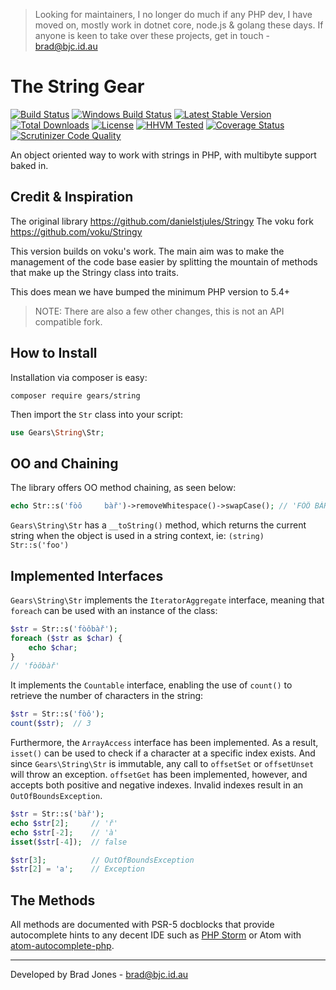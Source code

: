 > Looking for maintainers, I no longer do much if any PHP dev, I have moved on, mostly work in dotnet core, node.js & golang these days. If anyone is keen to take over these projects, get in touch - brad@bjc.id.au

The String Gear
================================================================================
[![Build Status](https://travis-ci.org/phpgearbox/string.svg?branch=master)](https://travis-ci.org/phpgearbox/string)
[![Windows Build Status](https://ci.appveyor.com/api/projects/status/8jj9wxuyfkaros1w?svg=true)](https://ci.appveyor.com/project/brad-jones/string)
[![Latest Stable Version](https://poser.pugx.org/gears/string/v/stable.svg)](https://packagist.org/packages/gears/string)
[![Total Downloads](https://poser.pugx.org/gears/string/downloads.svg)](https://packagist.org/packages/gears/string)
[![License](https://poser.pugx.org/gears/string/license.svg)](https://packagist.org/packages/gears/string)
[![HHVM Tested](http://hhvm.h4cc.de/badge/gears/string.svg?style=flat)](http://hhvm.h4cc.de/package/gears/string)
[![Coverage Status](https://coveralls.io/repos/github/phpgearbox/string/badge.svg?branch=master)](https://coveralls.io/github/phpgearbox/string?branch=master)
[![Scrutinizer Code Quality](https://scrutinizer-ci.com/g/phpgearbox/string/badges/quality-score.png?b=master)](https://scrutinizer-ci.com/g/phpgearbox/string/?branch=master)

An object oriented way to work with strings in PHP,
with multibyte support baked in.

Credit & Inspiration
--------------------------------------------------------------------------------
The original library https://github.com/danielstjules/Stringy
The voku fork https://github.com/voku/Stringy

This version builds on voku's work. The main aim was to make the management of
the code base easier by splitting the mountain of methods that make up the
Stringy class into traits.

This does mean we have bumped the minimum PHP version to 5.4+

> NOTE: There are also a few other changes, this is not an API compatible fork.

How to Install
--------------------------------------------------------------------------------
Installation via composer is easy:

```
composer require gears/string
```

Then import the ```Str``` class into your script:

```php
use Gears\String\Str;
```

OO and Chaining
--------------------------------------------------------------------------------
The library offers OO method chaining, as seen below:

```php
echo Str::s('fòô     bàř')->removeWhitespace()->swapCase(); // 'FÒÔ BÀŘ'
```

`Gears\String\Str` has a `__toString()` method, which returns the current string
when the object is used in a string context, ie: `(string) Str::s('foo')`

Implemented Interfaces
--------------------------------------------------------------------------------
`Gears\String\Str` implements the `IteratorAggregate` interface, meaning that
`foreach` can be used with an instance of the class:

``` php
$str = Str::s('fòôbàř');
foreach ($str as $char) {
    echo $char;
}
// 'fòôbàř'
```

It implements the `Countable` interface, enabling the use of `count()` to
retrieve the number of characters in the string:

``` php
$str = Str::s('fòô');
count($str);  // 3
```

Furthermore, the `ArrayAccess` interface has been implemented. As a result,
`isset()` can be used to check if a character at a specific index exists. And
since `Gears\String\Str` is immutable, any call to `offsetSet` or `offsetUnset`
will throw an exception. `offsetGet` has been implemented, however, and accepts
both positive and negative indexes. Invalid indexes result in an
`OutOfBoundsException`.

``` php
$str = Str::s('bàř');
echo $str[2];     // 'ř'
echo $str[-2];    // 'à'
isset($str[-4]);  // false

$str[3];          // OutOfBoundsException
$str[2] = 'a';    // Exception
```

The Methods
--------------------------------------------------------------------------------
All methods are documented with PSR-5 docblocks that provide autocomplete hints
to any decent IDE such as [PHP Storm](https://www.jetbrains.com/phpstorm/) or
Atom with [atom-autocomplete-php](https://atom.io/packages/atom-autocomplete-php).

--------------------------------------------------------------------------------
Developed by Brad Jones - brad@bjc.id.au
